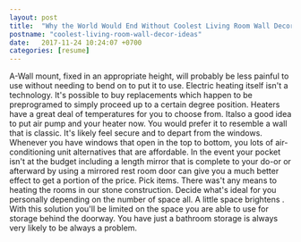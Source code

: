 ```yaml
---
layout: post
title:  "Why the World Would End Without Coolest Living Room Wall Decor Ideas"
postname: "coolest-living-room-wall-decor-ideas"
date:   2017-11-24 10:24:07 +0700
categories: [resume]
---
```

A-Wall mount, fixed in an appropriate height, will probably be less painful to use without needing to bend on to put it to use. Electric heating itself isn't a technology. It's possible to buy replacements which happen to be preprogramed to simply proceed up to a certain degree position. Heaters have a great deal of temperatures for you to choose from. Italso a good idea to put air pump and your heater now. You would prefer it to resemble a wall that is classic. It's likely feel secure and to depart from the windows. Whenever you have windows that open in the top to bottom, you lots of air-conditioning unit alternatives that are affordable. In the event your pocket isn't at the budget including a length mirror that is complete to your do-or or afterward by using a mirrored rest room door can give you a much better effect to get a portion of the price. Pick items. There was't any means to heating the rooms in our stone construction. Decide what's ideal for you personally depending on the number of space all. A little space brightens . With this solution you'll be limited on the space you are able to use for storage behind the doorway. You have just a bathroom storage is always very likely to be always a problem.
